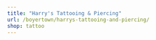 ```yaml
---
title: "Harry's Tattooing & Piercing"
url: /boyertown/harrys-tattooing-and-piercing/
shop: tattoo
---
```

